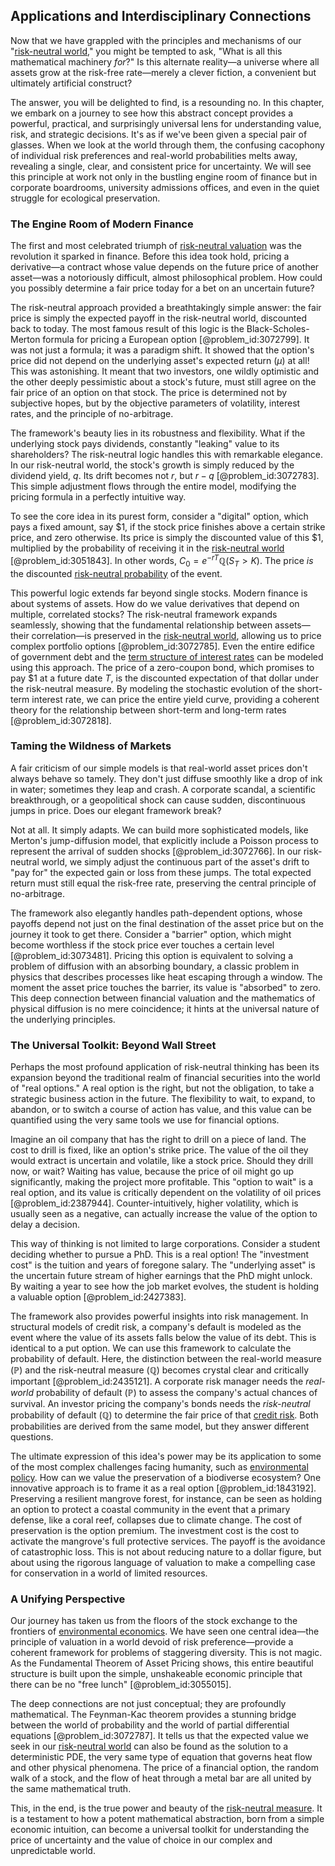 ## Applications and Interdisciplinary Connections

Now that we have grappled with the principles and mechanisms of our "[risk-neutral world](@article_id:147025)," you might be tempted to ask, "What is all this mathematical machinery *for*?" Is this alternate reality—a universe where all assets grow at the risk-free rate—merely a clever fiction, a convenient but ultimately artificial construct?

The answer, you will be delighted to find, is a resounding no. In this chapter, we embark on a journey to see how this abstract concept provides a powerful, practical, and surprisingly universal lens for understanding value, risk, and strategic decisions. It's as if we've been given a special pair of glasses. When we look at the world through them, the confusing cacophony of individual risk preferences and real-world probabilities melts away, revealing a single, clear, and consistent price for uncertainty. We will see this principle at work not only in the bustling engine room of finance but in corporate boardrooms, university admissions offices, and even in the quiet struggle for ecological preservation.

### The Engine Room of Modern Finance

The first and most celebrated triumph of [risk-neutral valuation](@article_id:139839) was the revolution it sparked in finance. Before this idea took hold, pricing a derivative—a contract whose value depends on the future price of another asset—was a notoriously difficult, almost philosophical problem. How could you possibly determine a fair price today for a bet on an uncertain future?

The risk-neutral approach provided a breathtakingly simple answer: the fair price is simply the expected payoff in the risk-neutral world, discounted back to today. The most famous result of this logic is the Black-Scholes-Merton formula for pricing a European option [@problem_id:3072799]. It was not just a formula; it was a paradigm shift. It showed that the option's price did not depend on the underlying asset's expected return ($\mu$) at all! This was astonishing. It meant that two investors, one wildly optimistic and the other deeply pessimistic about a stock's future, must still agree on the fair price of an option on that stock. The price is determined not by subjective hopes, but by the objective parameters of volatility, interest rates, and the principle of no-arbitrage.

The framework's beauty lies in its robustness and flexibility. What if the underlying stock pays dividends, constantly "leaking" value to its shareholders? The risk-neutral logic handles this with remarkable elegance. In our risk-neutral world, the stock's growth is simply reduced by the dividend yield, $q$. Its drift becomes not $r$, but $r-q$ [@problem_id:3072783]. This simple adjustment flows through the entire model, modifying the pricing formula in a perfectly intuitive way.

To see the core idea in its purest form, consider a "digital" option, which pays a fixed amount, say $1, if the stock price finishes above a certain strike price, and zero otherwise. Its price is simply the discounted value of this $1, multiplied by the probability of receiving it in the [risk-neutral world](@article_id:147025) [@problem_id:3051843]. In other words, $C_0 = e^{-rT} \mathbb{Q}(S_T > K)$. The price *is* the discounted [risk-neutral probability](@article_id:146125) of the event.

This powerful logic extends far beyond single stocks. Modern finance is about systems of assets. How do we value derivatives that depend on multiple, correlated stocks? The risk-neutral framework expands seamlessly, showing that the fundamental relationship between assets—their correlation—is preserved in the [risk-neutral world](@article_id:147025), allowing us to price complex portfolio options [@problem_id:3072785]. Even the entire edifice of government debt and the [term structure of interest rates](@article_id:136888) can be modeled using this approach. The price of a zero-coupon bond, which promises to pay $1 at a future date $T$, is the discounted expectation of that dollar under the risk-neutral measure. By modeling the stochastic evolution of the short-term interest rate, we can price the entire yield curve, providing a coherent theory for the relationship between short-term and long-term rates [@problem_id:3072818].

### Taming the Wildness of Markets

A fair criticism of our simple models is that real-world asset prices don't always behave so tamely. They don't just diffuse smoothly like a drop of ink in water; sometimes they leap and crash. A corporate scandal, a scientific breakthrough, or a geopolitical shock can cause sudden, discontinuous jumps in price. Does our elegant framework break?

Not at all. It simply adapts. We can build more sophisticated models, like Merton's jump-diffusion model, that explicitly include a Poisson process to represent the arrival of sudden shocks [@problem_id:3072766]. In our risk-neutral world, we simply adjust the continuous part of the asset's drift to "pay for" the expected gain or loss from these jumps. The total expected return must still equal the risk-free rate, preserving the central principle of no-arbitrage.

The framework also elegantly handles path-dependent options, whose payoffs depend not just on the final destination of the asset price but on the journey it took to get there. Consider a "barrier" option, which might become worthless if the stock price ever touches a certain level [@problem_id:3073481]. Pricing this option is equivalent to solving a problem of diffusion with an absorbing boundary, a classic problem in physics that describes processes like heat escaping through a window. The moment the asset price touches the barrier, its value is "absorbed" to zero. This deep connection between financial valuation and the mathematics of physical diffusion is no mere coincidence; it hints at the universal nature of the underlying principles.

### The Universal Toolkit: Beyond Wall Street

Perhaps the most profound application of risk-neutral thinking has been its expansion beyond the traditional realm of financial securities into the world of "real options." A real option is the right, but not the obligation, to take a strategic business action in the future. The flexibility to wait, to expand, to abandon, or to switch a course of action has value, and this value can be quantified using the very same tools we use for financial options.

Imagine an oil company that has the right to drill on a piece of land. The cost to drill is fixed, like an option's strike price. The value of the oil they would extract is uncertain and volatile, like a stock price. Should they drill now, or wait? Waiting has value, because the price of oil might go up significantly, making the project more profitable. This "option to wait" is a real option, and its value is critically dependent on the volatility of oil prices [@problem_id:2387944]. Counter-intuitively, higher volatility, which is usually seen as a negative, can actually increase the value of the option to delay a decision.

This way of thinking is not limited to large corporations. Consider a student deciding whether to pursue a PhD. This is a real option! The "investment cost" is the tuition and years of foregone salary. The "underlying asset" is the uncertain future stream of higher earnings that the PhD might unlock. By waiting a year to see how the job market evolves, the student is holding a valuable option [@problem_id:2427383].

The framework also provides powerful insights into risk management. In structural models of credit risk, a company's default is modeled as the event where the value of its assets falls below the value of its debt. This is identical to a put option. We can use this framework to calculate the probability of default. Here, the distinction between the real-world measure ($\mathbb{P}$) and the risk-neutral measure ($\mathbb{Q}$) becomes crystal clear and critically important [@problem_id:2435121]. A corporate risk manager needs the *real-world* probability of default ($\mathbb{P}$) to assess the company's actual chances of survival. An investor pricing the company's bonds needs the *risk-neutral* probability of default ($\mathbb{Q}$) to determine the fair price of that [credit risk](@article_id:145518). Both probabilities are derived from the same model, but they answer different questions.

The ultimate expression of this idea's power may be its application to some of the most complex challenges facing humanity, such as [environmental policy](@article_id:200291). How can we value the preservation of a biodiverse ecosystem? One innovative approach is to frame it as a real option [@problem_id:1843192]. Preserving a resilient mangrove forest, for instance, can be seen as holding an option to protect a coastal community in the event that a primary defense, like a coral reef, collapses due to climate change. The cost of preservation is the option premium. The investment cost is the cost to activate the mangrove's full protective services. The payoff is the avoidance of catastrophic loss. This is not about reducing nature to a dollar figure, but about using the rigorous language of valuation to make a compelling case for conservation in a world of limited resources.

### A Unifying Perspective

Our journey has taken us from the floors of the stock exchange to the frontiers of [environmental economics](@article_id:191607). We have seen one central idea—the principle of valuation in a world devoid of risk preference—provide a coherent framework for problems of staggering diversity. This is not magic. As the Fundamental Theorem of Asset Pricing shows, this entire beautiful structure is built upon the simple, unshakeable economic principle that there can be no "free lunch" [@problem_id:3055015].

The deep connections are not just conceptual; they are profoundly mathematical. The Feynman-Kac theorem provides a stunning bridge between the world of probability and the world of partial differential equations [@problem_id:3072787]. It tells us that the expected value we seek in our [risk-neutral world](@article_id:147025) can also be found as the solution to a deterministic PDE, the very same type of equation that governs heat flow and other physical phenomena. The price of a financial option, the random walk of a stock, and the flow of heat through a metal bar are all united by the same mathematical truth.

This, in the end, is the true power and beauty of the [risk-neutral measure](@article_id:146519). It is a testament to how a potent mathematical abstraction, born from a simple economic intuition, can become a universal toolkit for understanding the price of uncertainty and the value of choice in our complex and unpredictable world.